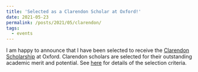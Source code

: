```yaml
---
title: 'Selected as a Clarendon Scholar at Oxford!'
date: 2021-05-23
permalink: /posts/2021/05/clarendon/
tags:
  - events
---
```

I am happy to announce that I have been selected to receive the [Clarendon Scholarship](https://www.ox.ac.uk/clarendon) at Oxford. Clarendon scholars are selected for their outstanding academic merit and potential. See [here](https://www.ox.ac.uk/clarendon/information-for-applicants/selection-criteria) for details of the selection criteria.
